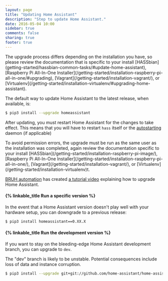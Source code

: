 ```yaml
---
layout: page
title: "Updating Home Assistant"
description: "Step to update Home Assistant."
date: 2016-05-04 10:00
sidebar: true
comments: false
sharing: true
footer: true
---
```


<p class='note warning'>
The upgrade process differs depending on the installation you have, so please review the documentation that is specific to your install [HASSbian](getting-started/hassbian-common-tasks/#update-home-assistant), [Raspberry Pi All-In-One Installer](/getting-started/installation-raspberry-pi-all-in-one/#upgrading), [Vagrant](/getting-started/installation-vagrant/), or [Virtualenv](/getting-started/installation-virtualenv/#upgrading-home-assistant).
</p>
The default way to update Home Assistant to the latest release, when available, is:

```bash
$ pip3 install --upgrade homeassistant
```

After updating, you must restart Home Assistant for the changes to take effect. This means that you will have to restart `hass` itself or the [autostarting](/getting-started/autostart/) daemon (if applicable)

<p class='note'>
  To avoid permission errors, the upgrade must be run as the same user as the installation was completed, again review the documentation specific to your install [HASSbian](/getting-started/installation-raspberry-pi-image/), [Raspberry Pi All-In-One Installer](/getting-started/installation-raspberry-pi-all-in-one/), [Vagrant](/getting-started/installation-vagrant/), or [Virtualenv](/getting-started/installation-virtualenv)t.
</p>

[BRUH automation](http://www.bruhautomation.com) has created [a tutorial video](https://www.youtube.com/watch?v=tuG2rs1Cl2Y) explaining how to upgrade Home Assistant.

#### {% linkable_title Run a specific version %}

In the event that a Home Assistant version doesn't play well with your hardware setup, you can downgrade to a previous release:

```bash
$ pip3 install homeassistant==0.XX.X
```

#### {% linkable_title Run the development version %}

If you want to stay on the bleeding-edge Home Assistant development branch, you can upgrade to `dev`. 

<p class='note warning'>
  The "dev" branch is likely to be unstable. Potential consequences include loss of data and instance corruption.
</p>

```bash
$ pip3 install --upgrade git+git://github.com/home-assistant/home-assistant.git@dev
```
